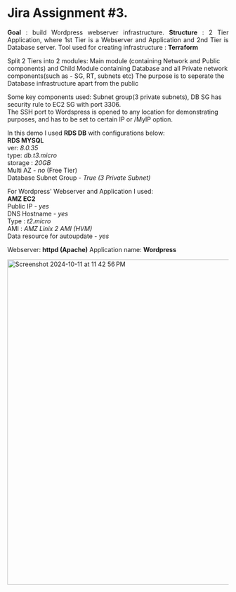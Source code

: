 # Jira Assignment #3.
<p align="justify">
<b>Goal</b> : build Wordpress webserver infrastructure.  
<b>Structure</b> : 2 Tier Application, where 1st Tier is a Webserver and Application and 2nd Tier is Database server.
Tool used for creating infrastructure : <b>Terraform</b>
  
Split 2 Tiers into 2 modules: Main module (containing Network and Public components) and Child Module containing Database and all Private network components(such as - SG, RT, subnets etc)
The purpose is to seperate the Database infrastructure apart from the public

Some key components used: Subnet group(3 private subnets), DB SG has security rule to EC2 SG with port 3306.    
The SSH port to Wordspress is opened to any location for demonstrating purposes, and has to be set to certain IP or /MyIP option.  
</p>

In this demo I used **RDS DB** with configurations below:  
**RDS MYSQL**  
ver: *8.0.35*  
type: *db.t3.micro*  
storage : *20GB*  
Multi AZ - *no* (Free Tier)  
Database Subnet Group - *True (3 Private Subnet)*  

For Wordpress' Webserver and Application I used:  
**AMZ EC2**  
Public IP - *yes*  
DNS Hostname - *yes*  
Type : *t2.micro*  
AMI : *AMZ Linix 2 AMI (HVM)*  
Data resource for autoupdate - *yes*  

Webserver: **httpd (Apache)**
Application name: **Wordpress**



<img width="741" alt="Screenshot 2024-10-11 at 11 42 56 PM" src="https://github.com/user-attachments/assets/285c794a-b421-46a6-ad47-b49ae55c5c77">
